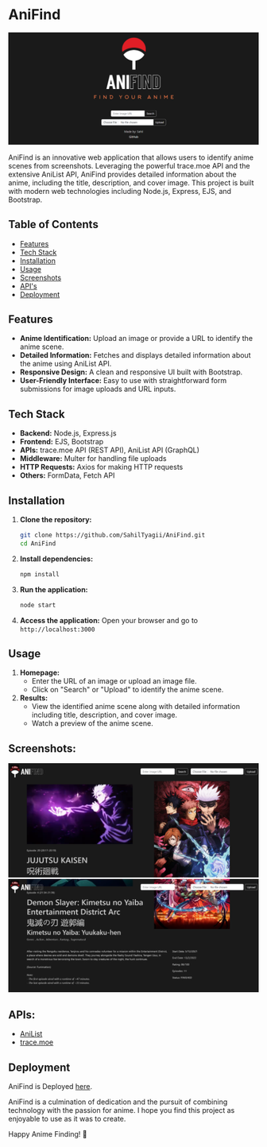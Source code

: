 # AniFind

![AniFind Logo](public/images/preview.png)

AniFind is an innovative web application that allows users to identify anime scenes from screenshots. Leveraging the powerful trace.moe API and the extensive AniList API, AniFind provides detailed information about the anime, including the title, description, and cover image. This project is built with modern web technologies including Node.js, Express, EJS, and Bootstrap.

## Table of Contents

- [Features](#features)
- [Tech Stack](#tech-stack)
- [Installation](#installation)
- [Usage](#usage)
- [Screenshots](#screenshots)
- [API's](#apis)
- [Deployment](#deployment)

## Features

- **Anime Identification:** Upload an image or provide a URL to identify the anime scene.
- **Detailed Information:** Fetches and displays detailed information about the anime using AniList API.
- **Responsive Design:** A clean and responsive UI built with Bootstrap.
- **User-Friendly Interface:** Easy to use with straightforward form submissions for image uploads and URL inputs.

## Tech Stack

- **Backend:** Node.js, Express.js
- **Frontend:** EJS, Bootstrap
- **APIs:** trace.moe API (REST API), AniList API (GraphQL)
- **Middleware:** Multer for handling file uploads
- **HTTP Requests:** Axios for making HTTP requests
- **Others:** FormData, Fetch API

## Installation

1. **Clone the repository:**
   ```bash
   git clone https://github.com/SahilTyagii/AniFind.git
   cd AniFind
   ```
2. **Install dependencies:**
   ```bash
   npm install
   ```
3. **Run the application:**
   ```bash
   node start
   ```
4. **Access the application:**
   Open your browser and go to `http://localhost:3000`

## Usage
1. **Homepage:**
   - Enter the URL of an image or upload an image file.
   - Click on "Search" or "Upload" to identify the anime scene.
2. **Results:**
   - View the identified anime scene along with detailed information including title, description, and cover image.
   - Watch a preview of the anime scene.

## **Screenshots:**
![AniFind Logo](public/images/JJK.png)
![AniFind Logo](public/images/KNY.png)

## **APIs:**
- [AniList](https://anilist.gitbook.io/anilist-apiv2-docs)
- [trace.moe](https://soruly.github.io/trace.moe-api/#/)

## **Deployment**
AniFind is Deployed [here](https://anifind.onrender.com).

AniFind is a culmination of dedication and the pursuit of combining technology with the passion for anime. I hope you find this project as enjoyable to use as it was to create.

Happy Anime Finding! 🌟
